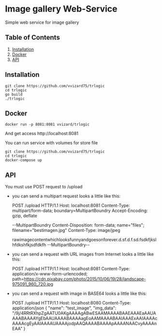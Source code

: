 # Image gallery Web-Service

Simple web service for image gallery

## Table of Contents
1. [Installation](#installation)
2. [Docker](#docker)
3. [API](#api)

## Installation
    git clone https://github.com/vvizard75/trlogic
    cd trlogic
    go build
    ./trlogic

## Docker
    docker run -p 8081:8081 vvizard/trlogic
And get access http://localhost:8081

You can run service with volumes for store file

    git clone https://github.com/vvizard75/trlogic
    cd trlogic
    docker-compose up

## API

You must use POST request to /upload

- you can send a multipart request looks a little like this:


    POST /upload HTTP/1.1
    Host: localhost:8081
    Content-Type: multipart/form-data; boundary=MultipartBoundry
    Accept-Encoding: gzip, deflate

    --MultipartBoundry
    Content-Disposition: form-data; name="files"; filename="bestimagen.jpg"
    Content-Type: image/jpeg

    rawimagecontentwhichlooksfunnyandgoesonforever.d.sf.d.f.sd.fsdkfjkslhfdkshfkjsdfdkfh
    --MultipartBoundry--

- you can send a request with URL images from Internet looks a little like this:


    POST /upload HTTP/1.1
    Host: localhost:8081
    Content-Type: application/x-www-form-urlencoded;
    path=https://cdn.pixabay.com/photo/2015/10/06/19/28/landscape-975091_960_720.jpg

- you can send a request with image in BASE64 looks a little like this:


	POST /upload HTTP/1.1
	Host: localhost:8080
	Content-Type: application/json
	{
  	"name": "test_image",
  	"img_data": "/9j/4RRtRXhpZgAATU0AKgAAAAgABwESAAMAAAABAAEAAAEaAAUAAAABAAAAYgEbAAUAAAABAAAAagEoAAMAAAABAAIAAAExAAIAAAAcAAAAcgEyAAIAAAAUAAAAjodpAAQAAAABAAAApAAAANAACvyAAAAnEAA"
	}